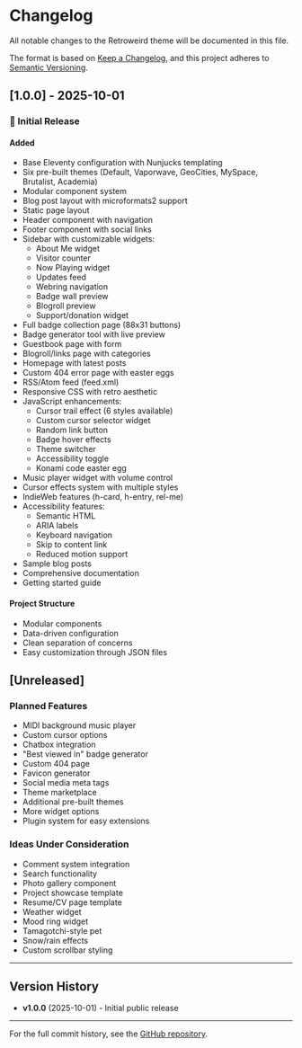 # Changelog

All notable changes to the Retroweird theme will be documented in this file.

The format is based on [Keep a Changelog](https://keepachangelog.com/en/1.0.0/),
and this project adheres to [Semantic Versioning](https://semver.org/spec/v2.0.0.html).

## [1.0.0] - 2025-10-01

### 🎉 Initial Release

#### Added
- Base Eleventy configuration with Nunjucks templating
- Six pre-built themes (Default, Vaporwave, GeoCities, MySpace, Brutalist, Academia)
- Modular component system
- Blog post layout with microformats2 support
- Static page layout
- Header component with navigation
- Footer component with social links
- Sidebar with customizable widgets:
  - About Me widget
  - Visitor counter
  - Now Playing widget
  - Updates feed
  - Webring navigation
  - Badge wall preview
  - Blogroll preview
  - Support/donation widget
- Full badge collection page (88x31 buttons)
- Badge generator tool with live preview
- Guestbook page with form
- Blogroll/links page with categories
- Homepage with latest posts
- Custom 404 error page with easter eggs
- RSS/Atom feed (feed.xml)
- Responsive CSS with retro aesthetic
- JavaScript enhancements:
  - Cursor trail effect (6 styles available)
  - Custom cursor selector widget
  - Random link button
  - Badge hover effects
  - Theme switcher
  - Accessibility toggle
  - Konami code easter egg
- Music player widget with volume control
- Cursor effects system with multiple styles
- IndieWeb features (h-card, h-entry, rel-me)
- Accessibility features:
  - Semantic HTML
  - ARIA labels
  - Keyboard navigation
  - Skip to content link
  - Reduced motion support
- Sample blog posts
- Comprehensive documentation
- Getting started guide

#### Project Structure
- Modular components
- Data-driven configuration
- Clean separation of concerns
- Easy customization through JSON files

## [Unreleased]

### Planned Features
- MIDI background music player
- Custom cursor options
- Chatbox integration
- "Best viewed in" badge generator
- Custom 404 page
- Favicon generator
- Social media meta tags
- Theme marketplace
- Additional pre-built themes
- More widget options
- Plugin system for easy extensions

### Ideas Under Consideration
- Comment system integration
- Search functionality
- Photo gallery component
- Project showcase template
- Resume/CV page template
- Weather widget
- Mood ring widget
- Tamagotchi-style pet
- Snow/rain effects
- Custom scrollbar styling

---

## Version History

- **v1.0.0** (2025-10-01) - Initial public release

---

For the full commit history, see the [GitHub repository](https://github.com/yourusername/retroweird).
